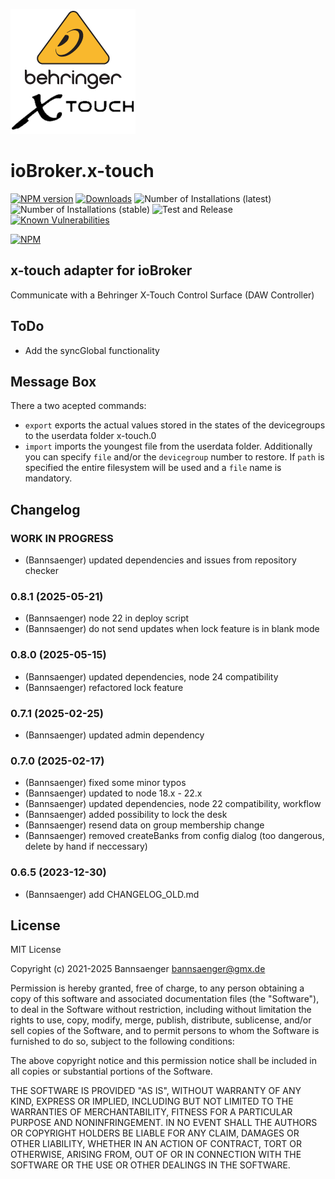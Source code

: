 ![Logo](admin/x-touch.png)
# ioBroker.x-touch

[![NPM version](http://img.shields.io/npm/v/iobroker.x-touch.svg)](https://www.npmjs.com/package/iobroker.x-touch)
[![Downloads](https://img.shields.io/npm/dm/iobroker.x-touch.svg)](https://www.npmjs.com/package/iobroker.x-touch)
![Number of Installations (latest)](http://iobroker.live/badges/x-touch-installed.svg)
![Number of Installations (stable)](http://iobroker.live/badges/x-touch-stable.svg)
![Test and Release](https://github.com/bannsaenger/iobroker.x-touch/workflows/Test%20and%20Release/badge.svg)
[![Known Vulnerabilities](https://snyk.io/test/github/Bannsaenger/ioBroker.x-touch/badge.svg)](https://snyk.io/test/github/Bannsaenger/ioBroker.x-touch)

[![NPM](https://nodei.co/npm/iobroker.x-touch.png?downloads=true)](https://nodei.co/npm/iobroker.x-touch/)

## x-touch adapter for ioBroker

Communicate with a Behringer X-Touch Control Surface (DAW Controller)

## ToDo
- Add the syncGlobal functionality

## Message Box
There a two acepted commands:
* `export` exports the actual values stored in the states of the devicegroups to the userdata folder x-touch.0
* `import` imports the youngest file from the userdata folder. Additionally you can specify `file` and/or the `devicegroup` number to restore. If `path` is specified the entire filesystem will be used and a `file` name is mandatory.  

## Changelog

<!--
    Placeholder for the next version (at the beginning of the line):
    ### **WORK IN PROGRESS**
-->
### **WORK IN PROGRESS**
* (Bannsaenger) updated dependencies and issues from repository checker

### 0.8.1 (2025-05-21)
* (Bannsaenger) node 22 in deploy script
* (Bannsaenger) do not send updates when lock feature is in blank mode

### 0.8.0 (2025-05-15)
* (Bannsaenger) updated dependencies, node 24 compatibility
* (Bannsaenger) refactored lock feature

### 0.7.1 (2025-02-25)
* (Bannsaenger) updated admin dependency

### 0.7.0 (2025-02-17)
* (Bannsaenger) fixed some minor typos
* (Bannsaenger) updated to node 18.x - 22.x
* (Bannsaenger) updated dependencies, node 22 compatibility, workflow
* (Bannsaenger) added possibility to lock the desk
* (Bannsaenger) resend data on group membership change
* (Bannsaenger) removed createBanks from config dialog (too dangerous, delete by hand if neccessary)

### 0.6.5 (2023-12-30)
* (Bannsaenger) add CHANGELOG_OLD.md

## License
MIT License

Copyright (c) 2021-2025 Bannsaenger <bannsaenger@gmx.de>

Permission is hereby granted, free of charge, to any person obtaining a copy
of this software and associated documentation files (the "Software"), to deal
in the Software without restriction, including without limitation the rights
to use, copy, modify, merge, publish, distribute, sublicense, and/or sell
copies of the Software, and to permit persons to whom the Software is
furnished to do so, subject to the following conditions:

The above copyright notice and this permission notice shall be included in all
copies or substantial portions of the Software.

THE SOFTWARE IS PROVIDED "AS IS", WITHOUT WARRANTY OF ANY KIND, EXPRESS OR
IMPLIED, INCLUDING BUT NOT LIMITED TO THE WARRANTIES OF MERCHANTABILITY,
FITNESS FOR A PARTICULAR PURPOSE AND NONINFRINGEMENT. IN NO EVENT SHALL THE
AUTHORS OR COPYRIGHT HOLDERS BE LIABLE FOR ANY CLAIM, DAMAGES OR OTHER
LIABILITY, WHETHER IN AN ACTION OF CONTRACT, TORT OR OTHERWISE, ARISING FROM,
OUT OF OR IN CONNECTION WITH THE SOFTWARE OR THE USE OR OTHER DEALINGS IN THE
SOFTWARE.